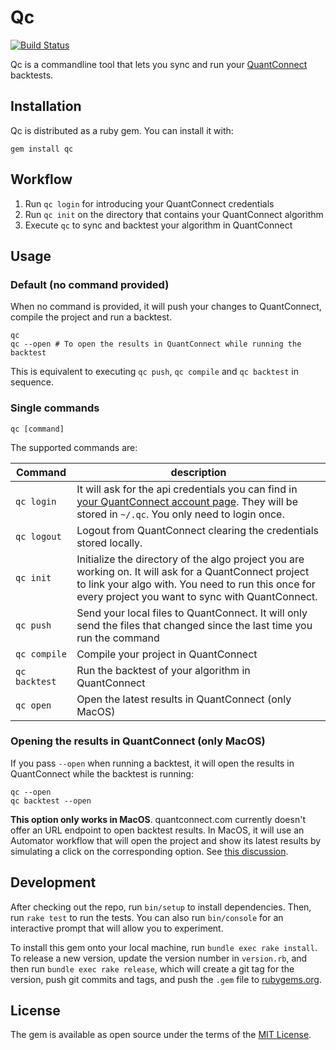 # Qc

[![Build Status](https://travis-ci.org/jorgemanrubia/qc.svg?branch=master)](https://travis-ci.org/jorgemanrubia/qc)

Qc is a commandline tool that lets you sync and run your [QuantConnect](https://www.quantconnect.com) backtests.

## Installation

Qc is distributed as a ruby gem. You can install it with:

```
gem install qc
```

## Workflow

1. Run `qc login` for introducing your QuantConnect credentials
2. Run `qc init` on the directory that contains your QuantConnect algorithm
3. Execute `qc` to sync and backtest your algorithm in QuantConnect

## Usage

### Default (no command provided)

When no command is provided, it will push your changes to QuantConnect, compile the project and run a backtest.

```shell
qc
qc --open # To open the results in QuantConnect while running the backtest
```

This is equivalent to executing `qc push`, `qc compile` and `qc backtest` in sequence.

### Single commands 

```shell
qc [command]
```

The supported commands are:

| Command| description|
| -- | -- |
| `qc login`| It will ask for the api credentials you can find in [your QuantConnect account page](https://www.quantconnect.com/account). They will be stored in `~/.qc`. You only need to login once. |  
| `qc logout`| Logout from QuantConnect clearing the credentials stored locally.  |
| `qc init`| Initialize the directory of the algo project you are working on. It will ask for a QuantConnect project to link your algo with. You need to run this once for every project you want to sync with QuantConnect. |
| `qc push` | Send your local files to QuantConnect. It will only send the files that changed since the last time you run the command |
| `qc compile` | Compile your project in QuantConnect |
| `qc backtest` | Run the backtest of your algorithm in QuantConnect |
| `qc open` | Open the latest results in QuantConnect (only MacOS)|

### Opening the results in QuantConnect (only MacOS)

If you pass `--open` when running a backtest, it will open the results in QuantConnect while the backtest is running:

```shell
qc --open
qc backtest --open
```

**This option only works in MacOS**. quantconnect.com currently doesn't offer an URL endpoint to open backtest results. In MacOS, it will use an Automator workflow that will open the project and show its latest results by simulating a click on the corresponding option. See [this discussion](https://groups.google.com/forum/?utm_medium=email&utm_source=footer#!msg/lean-engine/7AiEl3RVv38/PGnFQzBXAQAJ). 

## Development

After checking out the repo, run `bin/setup` to install dependencies. Then, run `rake test` to run the tests. You can also run `bin/console` for an interactive prompt that will allow you to experiment.

To install this gem onto your local machine, run `bundle exec rake install`. To release a new version, update the version number in `version.rb`, and then run `bundle exec rake release`, which will create a git tag for the version, push git commits and tags, and push the `.gem` file to [rubygems.org](https://rubygems.org).

## License

The gem is available as open source under the terms of the [MIT License](http://opensource.org/licenses/MIT).

